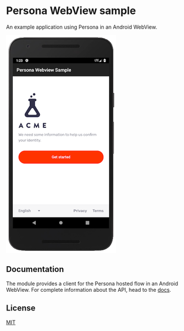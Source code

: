 # Persona WebView sample

An example application using Persona in an Android WebView.

![webview screenshot](https://raw.githubusercontent.com/persona-id/persona-android-webview/master/assets/screenshot.png)

## Documentation

The module provides a client for the Persona hosted flow in an Android WebView.  For complete information about the API, head to the [docs][0].

## License

[MIT](LICENSE)

[0]: https://documentation.withpersona.com

